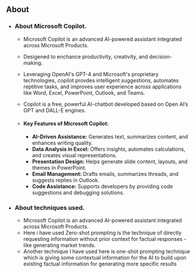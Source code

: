 ## About

- ### About Microsoft Copilot.
  - Microsoft Copilot is an advanced AI-powered assistant integrated across Microsoft Products.
  - Desigened to enchance productivity, creativity, and decision-making.
  - Leveraging OpenAI's GPT-4 and Microsoft's proprietary technologies, copilot provdes intelligent suggestions, automates reptitive tasks, and improves user experience across applications like Word, Excel, PowerPoint, Outlook, and Teams.
  - Copilot is a free, powerful AI-chatbot developed based on Open AI’s GPT and DALL-E engines.

  - #### Key Features of Microsoft Copilot:
    - __AI-Driven Assistance:__ Generates text, summarizes content, and enhances writing quality.
    - __Data Analysis in Excel:__ Offers insights, automates calculations, and creates visual representations.
    - __Presentation Design:__ Helps generate slide content, layouts, and themes in PowerPoint.
    - __Email Management:__ Drafts emails, summarizes threads, and suggests replies in Outlook.
    - __Code Assistance:__ Supports developers by providing code suggestions and debugging solutions.


- ### About techniques used.
  - Microsoft Copilot is an advanced AI-powered assistant integrated across Microsoft Products.
  - Here i have used Zero-shot prompting is the technique of directly requesting information without prior context for factual responses - like generating market trends.
  - Another technique I have used here is one-shot prompting technique which is giving some contextual information for the AI to build upon existing factual information for generating more specific results
